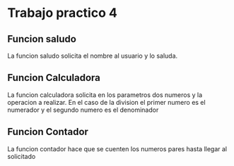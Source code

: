 # Trabajo practico 4

## Funcion saludo 
La funcion saludo solicita el nombre al usuario y lo saluda. 
## Funcion Calculadora
 La funcion calculadora solicita en los parametros dos numeros y la operacion a realizar. En el caso de la division el primer numero es el numerador y el segundo numero es el denominador
 ## Funcion Contador
 La funcion contador hace que se cuenten los numeros pares hasta llegar al solicitado
